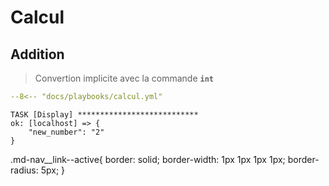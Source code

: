 # Calcul

## Addition

> Convertion implicite avec la commande **`int`**

``` yaml title="Calcul" linenums="1" hl_lines="10"
--8<-- "docs/playbooks/calcul.yml"
```

``` text title="" hl_lines="3"
TASK [Display] ***************************
ok: [localhost] => {
    "new_number": "2"
}
```

 .md-nav__link--active{
    border: solid;
    border-width: 1px 1px 1px 1px;
    border-radius: 5px;
  }